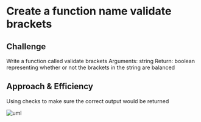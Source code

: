 # Create a function name validate brackets

## Challenge

Write a function called validate brackets
Arguments: string
Return: boolean
representing whether or not the brackets in the string are balanced

## Approach & Efficiency

Using checks to make sure the correct output would be returned

![uml](/class13.jpeg)
